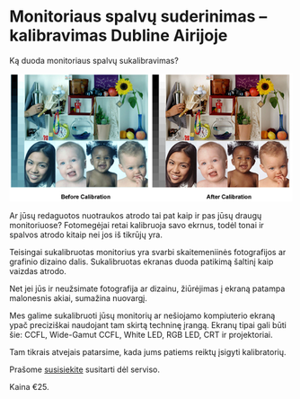 # Monitoriaus spalvų suderinimas – kalibravimas Dubline Airijoje 

Ką duoda monitoriaus spalvų sukalibravimas?

![Kompiuteriu remontas Airijoje](../../img/color-management.jpg)

Ar jūsų redaguotos nuotraukos atrodo tai pat kaip ir pas jūsų draugų monitoriuose? Fotomegėjai retai kalibruoja savo ekrnus, todėl tonai ir spalvos atrodo kitaip nei jos iš tikrūjų yra.

Teisingai sukalibruotas monitorius yra svarbi skaitemeniinės fotografijos ar grafinio dizaino dalis. Sukalibruotas ekranas duoda patikimą šaltinį kaip vaizdas atrodo.

Net jei jūs ir neužsimate fotografija ar dizainu, žiūrėjimas į ekraną patampa malonesnis akiai, sumažina nuovargį.

Mes galime sukalibruoti jūsų monitorių ar nešiojamo kompiuterio ekraną ypač preciziškai naudojant tam skirtą techninę įrangą.
Ekranų tipai gali būti šie: CCFL, Wide-Gamut CCFL, White LED, RGB LED, CRT ir projektoriai.

Tam tikrais atvejais patarsime, kada jums patiems reiktų įsigyti kalibratorių.

Prašome [susisiekite](/lt/contacts/) susitarti dėl serviso.

Kaina €25.